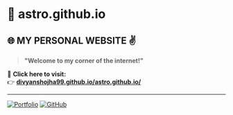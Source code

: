 # 🚀 **astro.github.io**

## 🌐 MY PERSONAL WEBSITE ✌️

> **"Welcome to my corner of the internet!"**

🔗 **Click here to visit:**  
👉 [**divyanshojha99.github.io/astro.github.io/**](https://divyanshojha99.github.io/astro.github.io/)

---

[![Portfolio](https://img.shields.io/badge/Visit%20My-Portfolio-1f72ff?style=for-the-badge&logo=github&logoColor=white)](https://divyanshojha99.github.io/astro.github.io/)
[![GitHub](https://img.shields.io/badge/GitHub-astro.github.io-black?style=for-the-badge&logo=github)](https://github.com/divyanshojha99)

